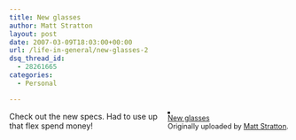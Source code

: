 ```yaml
---
title: New glasses
author: Matt Stratton
layout: post
date: 2007-03-09T18:03:00+00:00
url: /life-in-general/new-glasses-2
dsq_thread_id:
  - 28261665
categories:
  - Personal

---
```

<div style="float:right;margin-left:10px;margin-bottom:10px;">
  <a href="https://www.flickr.com/photos/mugsy/415959278/" title="photo sharing"><img src="https://farm1.static.flickr.com/185/415959278_d56550aedc_m.jpg" alt="" style="border:solid 2px #000000;" /></a> <br /> <span style="font-size:.9em;margin-top:0;"> <a href="https://www.flickr.com/photos/mugsy/415959278/">New glasses</a> <br /> Originally uploaded by <a href="https://www.flickr.com/people/mugsy/">Matt Stratton</a>. </span>
</div>

Check out the new specs. Had to use up that flex spend money!